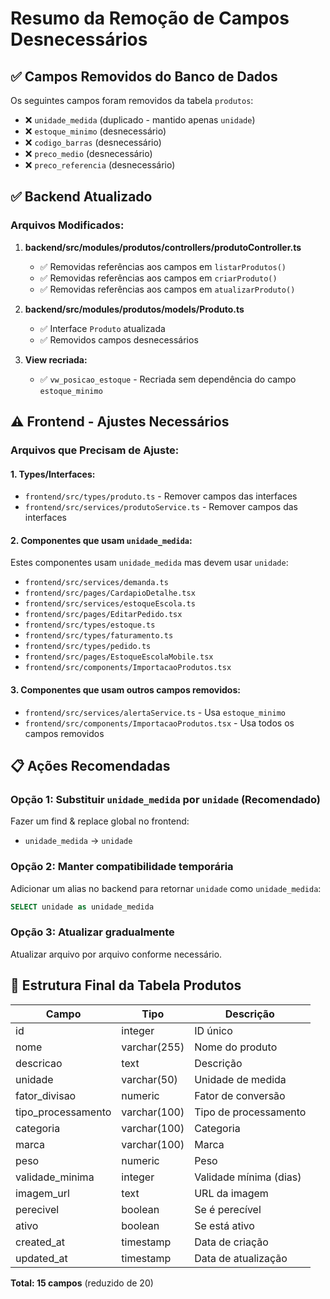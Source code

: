 # Resumo da Remoção de Campos Desnecessários

## ✅ Campos Removidos do Banco de Dados

Os seguintes campos foram removidos da tabela `produtos`:
- ❌ `unidade_medida` (duplicado - mantido apenas `unidade`)
- ❌ `estoque_minimo` (desnecessário)
- ❌ `codigo_barras` (desnecessário)
- ❌ `preco_medio` (desnecessário)
- ❌ `preco_referencia` (desnecessário)

## ✅ Backend Atualizado

### Arquivos Modificados:
1. **backend/src/modules/produtos/controllers/produtoController.ts**
   - ✅ Removidas referências aos campos em `listarProdutos()`
   - ✅ Removidas referências aos campos em `criarProduto()`
   - ✅ Removidas referências aos campos em `atualizarProduto()`

2. **backend/src/modules/produtos/models/Produto.ts**
   - ✅ Interface `Produto` atualizada
   - ✅ Removidos campos desnecessários

3. **View recriada:**
   - ✅ `vw_posicao_estoque` - Recriada sem dependência do campo `estoque_minimo`

## ⚠️ Frontend - Ajustes Necessários

### Arquivos que Precisam de Ajuste:

#### 1. Types/Interfaces:
- `frontend/src/types/produto.ts` - Remover campos das interfaces
- `frontend/src/services/produtoService.ts` - Remover campos das interfaces

#### 2. Componentes que usam `unidade_medida`:
Estes componentes usam `unidade_medida` mas devem usar `unidade`:
- `frontend/src/services/demanda.ts`
- `frontend/src/pages/CardapioDetalhe.tsx`
- `frontend/src/services/estoqueEscola.ts`
- `frontend/src/pages/EditarPedido.tsx`
- `frontend/src/types/estoque.ts`
- `frontend/src/types/faturamento.ts`
- `frontend/src/types/pedido.ts`
- `frontend/src/pages/EstoqueEscolaMobile.tsx`
- `frontend/src/components/ImportacaoProdutos.tsx`

#### 3. Componentes que usam outros campos removidos:
- `frontend/src/services/alertaService.ts` - Usa `estoque_minimo`
- `frontend/src/components/ImportacaoProdutos.tsx` - Usa todos os campos removidos

## 📋 Ações Recomendadas

### Opção 1: Substituir `unidade_medida` por `unidade` (Recomendado)
Fazer um find & replace global no frontend:
- `unidade_medida` → `unidade`

### Opção 2: Manter compatibilidade temporária
Adicionar um alias no backend para retornar `unidade` como `unidade_medida`:
```sql
SELECT unidade as unidade_medida
```

### Opção 3: Atualizar gradualmente
Atualizar arquivo por arquivo conforme necessário.

## 🎯 Estrutura Final da Tabela Produtos

| Campo | Tipo | Descrição |
|-------|------|-----------|
| id | integer | ID único |
| nome | varchar(255) | Nome do produto |
| descricao | text | Descrição |
| unidade | varchar(50) | Unidade de medida |
| fator_divisao | numeric | Fator de conversão |
| tipo_processamento | varchar(100) | Tipo de processamento |
| categoria | varchar(100) | Categoria |
| marca | varchar(100) | Marca |
| peso | numeric | Peso |
| validade_minima | integer | Validade mínima (dias) |
| imagem_url | text | URL da imagem |
| perecivel | boolean | Se é perecível |
| ativo | boolean | Se está ativo |
| created_at | timestamp | Data de criação |
| updated_at | timestamp | Data de atualização |

**Total: 15 campos** (reduzido de 20)
